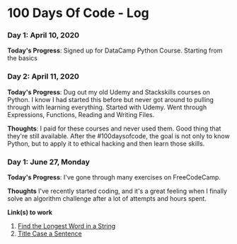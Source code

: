 # 100 Days Of Code - Log

### Day 1: April 10, 2020

**Today's Progress**: Signed up for DataCamp Python Course. Starting from the basics

### Day 2: April 11, 2020

**Today's Progress**: Dug out my old Udemy and Stackskills courses on Python. I know I had started this before but never got around to pulling through with learning everything. Started with Udemy. Went through Expressions, Functions, Reading and Writing Files.

**Thoughts**: I paid for these courses and never used them. Good thing that they're still available. After the #100daysofcode, the goal is not only to know Python, but to apply it to ethical hacking and then learn those skills.  

### Day 1: June 27, Monday

**Today's Progress**: I've gone through many exercises on FreeCodeCamp.

**Thoughts** I've recently started coding, and it's a great feeling when I finally solve an algorithm challenge after a lot of attempts and hours spent.

**Link(s) to work**
1. [Find the Longest Word in a String](https://www.freecodecamp.com/challenges/find-the-longest-word-in-a-string)
2. [Title Case a Sentence](https://www.freecodecamp.com/challenges/title-case-a-sentence)
